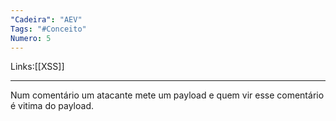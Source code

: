 ```yaml
---
"Cadeira": "AEV"
Tags: "#Conceito"
Numero: 5
---
```

Links:[[XSS]]
___ 
Num comentário  um atacante mete um payload e quem vir esse comentário  é vitima do payload.